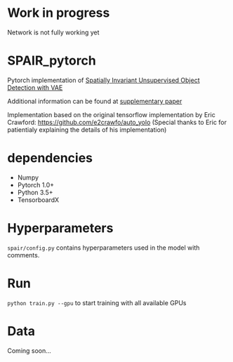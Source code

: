 # Work in progress
Network is not fully working yet

# SPAIR_pytorch
Pytorch implementation of [Spatially Invariant Unsupervised Object Detection with VAE](https://research.fb.com/wp-content/uploads/2018/12/Spatially-Invariant-Unsupervised-Object-Detection-with-Convolutional-Neural-Networks.pdf?) 

Additional information can be found at [supplementary paper](http://e2crawfo.github.io/pdfs/aaai_2019_supplementary.pdf)

Implementation based on the original tensorflow implementation by Eric Crawford: https://github.com/e2crawfo/auto_yolo 
(Special thanks to Eric for patientialy explaining the details of his implementation)

# dependencies

* Numpy
* Pytorch 1.0+
* Python 3.5+ 
* TensorboardX

# Hyperparameters 
`spair/config.py` contains hyperparameters used in the model with comments. 

# Run
`python train.py --gpu` to start training with all available GPUs

# Data
Coming soon... 


